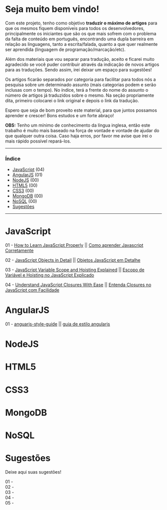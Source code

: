 # Seja muito bem vindo! 

Com este projeto, tenho como objetivo **traduzir o máximo de artigos** para que os mesmos fiquem disponíveis para todos os desenvolvedores, principalmente os iniciantes que são os que mais sofrem com o problema da falta de conteúdo em português, encontrando uma dupla barreira em relação as linguagens, tanto a escrita/falada, quanto a que quer realmente ser aprendida (linguagem de programação/marcação/etc).

Além dos materiais que vou separar para tradução, aceito e ficarei muito agradecido se você puder contribuir através da indicação de novos artigos para as traduções. Sendo assim, irei deixar um espaço para sugestões!

Os artigos ficarão separados por categoria para facilitar para todos nós a pesquisa sobre um determinado assunto (mais categorias podem e serão inclusas com o tempo). No índice, terá a frente do nome do assunto o número de artigos já traduzidos sobre o mesmo. Na seção propriamente dita, primeiro colocarei o link original e depois o link da tradução.

Espero que seja de bom proveito este material, para que juntos possamos aprender e crescer! Bons estudos e um forte abraço!

**OBS:** Tenho um mínimo de conhecimento da língua inglesa, então este trabalho é muito mais baseado na força de vontade e vontade de ajudar do que qualquer outra coisa. Caso haja erros, por favor me avise que irei o mais rápido possível repará-los. 

---

### Índice

* [JavaScript](#javascript) (04)
* [AngularJS](#angularjs) (01)
* [NodeJS](#node.js) (00)
* [HTML5](#html5) (00)
* [CSS3](#css3) (00)
* [MongoDB](#mongodb) (00)
* [NoSQL](#nosql) (00)
* [Sugestões](#sugestões) 

---

# JavaScript

01 - [How to Learn JavaScript Properly](http://javascriptissexy.com/how-to-learn-javascript-properly/) || [Como aprender Javascript Corretamente](http://codeinbrasil.wordpress.com/2013/04/28/como-aprender-javascript-corretamente-javascript-is-sexy/)

02 - [JavaScript Objects in Detail](http://javascriptissexy.com/javascript-objects-in-detail/) || [Objetos JavaScript em Detalhe](http://javascriptbrasil.com/2013/10/07/objetos-javascript-em-detalhe/)

03 - [JavaScript Variable Scope and Hoisting Explained](http://javascriptissexy.com/javascript-variable-scope-and-hoisting-explained/) || [Escopo de Variável e Hoisting no JavaScript Explicado](http://javascriptbrasil.com/2013/10/11/escopo-de-variavel-e-hoisting-no-javascript-explicado/)

04 - [Understand JavaScript Closures With Ease](http://javascriptissexy.com/understand-javascript-closures-with-ease/) || [Entenda Closures no JavaScript com Facilidade](http://javascriptbrasil.com/2013/10/12/entenda-closures-no-javascript-com-facilidade/)

# AngularJS

01 - [anguarjs-style-guide](https://github.com/mgechev/angularjs-style-guide) || [guia de estilo angularjs](https://github.com/eoop/angularjs-style-guide/blob/master/README-pt-br.md)

# NodeJS

# HTML5

# CSS3

# MongoDB

# NoSQL

# Sugestões
Deixe aqui suas sugestões! 

01 - <br>
02 - <br>
03 - <br>
04 - <br>
05 - <br>
